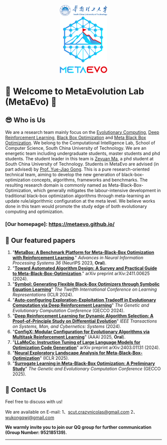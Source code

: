 <div align=center>
<img src="/profile/scut.jpg" width="30%">
</div>
<div align=center>
<img src="/profile/logo.png" width="30%">
</div>

# :star2: Welcome to MetaEvolution Lab (MetaEvo) :star2:

## :sunglasses: Who is Us


We are a research team mainly focus on the [Evolutionary Computing](), [Deep Reinforcement Learning](), [Black Box Optimization]() and [Meta Black Box Optimization](). We belong to the Computational Intelligence Lab, School of Computer Science, South China University of Technology. We are an energetic team including undergraduate students, master students and phd students. The student leader in this team is [Zeyuan Ma](https://scholar.google.com/citations?user=Jcy8wPgAAAAJ&hl=zh-CN), a phd student at South China University of Technology. Students in MetaEvo are advised (in part advised) by [Prof. Yue-Jiao Gong](https://scholar.google.com/citations?user=Mi0Zu3IAAAAJ&hl=zh-CN). This is a pure research-oriented technical team, aiming to develop the new generation of black-box-optimization concepts, algorithms, frameworks and benchmarks. The resulting research domain is commonly named as Meta-Black-Box-Optimization, which generally mitigates the labour-intensive development in traditional black-box optimization algorithms through meta-learning an update rule/algorithmic configuration at the meta level. We believe works done in this team would promote the study edge of both evolutionary computing and optimization. 

### [Our homepage]: https://metaevo.github.io/

## :beers: Our featured papers
1. "[**MetaBox: A Benchmark Platform for Meta-Black-Box Optimization with Reinforcement Learning**](https://proceedings.neurips.cc/paper_files/paper/2023/file/232eee8ef411a0a316efa298d7be3c2b-Paper-Datasets_and_Benchmarks.pdf)." *Advances in Neural Information Processing Systems 36* (NeurIPS 2023, **Oral**).
2. "[**Toward Automated Algorithm Design: A Survey and Practical Guide to Meta-Black-Box-Optimization**](https://arxiv.org/abs/2411.00625)." arXiv preprint arXiv:2411.00625 (2024).
3. "[**Symbol: Generating Flexible Black-Box Optimizers through Symbolic Equation Learning**](https://openreview.net/forum?id=vLJcd43U7a&noteId=Z5vpEil2mt)" *The Twelfth International Conference on Learning Representations* (ICLR 2024).
4. "[**Auto-configuring Exploration-Exploitation Tradeoff in Evolutionary Computation via Deep Reinforcement Learning**](https://arxiv.org/pdf/2404.08239.pdf)" *The Genetic and Evolutionary Computation Conference* (GECCO 2024).
5. "[**Deep Reinforcement Learning for Dynamic Algorithm Selection: A Proof-of-Principle Study on Differential Evolution**](https://ieeexplore.ieee.org/abstract/document/10496708)" *IEEE Transactions on Systems, Man, and Cybernetics: Systems* (2024).
6. "[**ConfigX: Modular Configuration for Evolutionary Algorithms via Multitask Reinforcement Learning**](https://arxiv.org/abs/2412.07507)" (AAAI 2025, **Oral**).
7. "[**LLaMoCo: Instruction Tuning of Large Language Models for Optimization Code Generation**](https://arxiv.org/abs/2403.01131)" arXiv preprint arXiv:2403.01131 (2024).
8. "[**Neural Exploratory Landscape Analysis for Meta-Black-Box-Optimization**](https://openreview.net/forum?id=EEI5R89Cmv)" (ICLR 2025).
9. "[**Surrogate Learning in Meta-Black-Box Optimization: A Preliminary Study**](https://arxiv.org/abs/2503.18060)" *The Genetic and Evolutionary Computation Conference* (GECCO 2025).

## :e-mail: Contact Us

Feel free to discuss with us! 

We are available on E-mail: 1、scut.crazynicolas@gmail.com 2、wukongqwj@gmail.com

**We warmly invite you to join our QQ group for further communication (Group Number: 952185139).**
***



